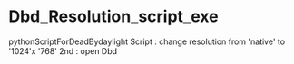 # Dbd_Resolution_script_exe
pythonScriptForDeadBydaylight
Script : change resolution from 'native' to '1024'x '768'
            2nd : open Dbd
